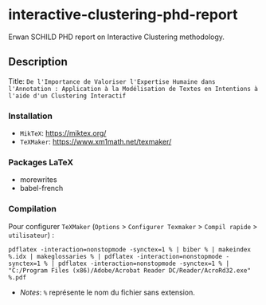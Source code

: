 # interactive-clustering-phd-report
Erwan SCHILD PHD report on Interactive Clustering methodology.

## Description

Title: `De l'Importance de Valoriser l'Expertise Humaine dans l'Annotation : Application à la Modélisation de Textes en Intentions à l'aide d'un Clustering Interactif`

### Installation

- `MikTeX`: https://miktex.org/
- `TeXMaker`: https://www.xm1math.net/texmaker/

### Packages LaTeX

- morewrites
- babel-french

### Compilation

Pour configurer `TeXMaker` (`Options` > `Configurer Texmaker` > `Compil rapide` > `utilisateur`) :
```TeXMaker
pdflatex -interaction=nonstopmode -synctex=1 % | biber % | makeindex %.idx | makeglossaries % | pdflatex -interaction=nonstopmode -synctex=1 % | pdflatex -interaction=nonstopmode -synctex=1 % | "C:/Program Files (x86)/Adobe/Acrobat Reader DC/Reader/AcroRd32.exe" %.pdf
```
- _Notes_: `%` représente le nom du fichier sans extension.
